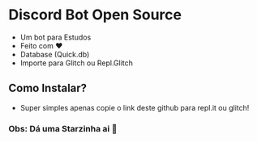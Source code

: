 # Discord Bot Open Source

- Um bot para Estudos
- Feito com ❤
- Database (Quick.db)
- Importe para Glitch ou Repl.Glitch

## Como Instalar?

- Super simples apenas copie o link deste github para repl.it ou glitch!


### Obs: Dá uma Starzinha ai 🌟
